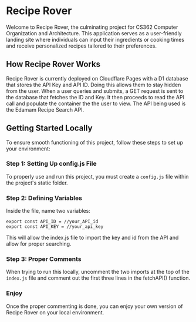 # Recipe Rover
Welcome to Recipe Rover, the culminating project for CS362 Computer Organization and Architecture. This application serves as a user-friendly landing site where individuals can input their ingredients or cooking times and receive personalized recipes tailored to their preferences.

## How Recipe Rover Works
Recipe Rover is currently deployed on Cloudflare Pages with a D1 database that stores the API Key and API ID. Doing this allows them to stay hidden from the user. When a user queries and submits, a GET request is sent to the database that fetches the ID and Key. It then proceeds to read the API call and populate the container the the user to view. The API being used is the Edamam Recipe Search API.

## Getting Started Locally
To ensure smooth functioning of this project, follow these steps to set up your environment:

### Step 1: Setting Up config.js File
To properly use and run this project, you must create a `config.js` file within the project's static folder.

### Step 2: Defining Variables
Inside the file, name two variables:

```plaintext
export const API_ID = //your_API_id
export const API_KEY = //your_api_key
```
This will allow the index.js file to import the key and id from the API and allow for proper searching.

### Step 3: Proper Comments
When trying to run this locally, uncomment the two imports at the top of the `index.js` file and comment out the first three lines in the fetchAPI() function. 

### Enjoy
Once the proper commenting is done, you can enjoy your own version of Recipe Rover on your local environment.
